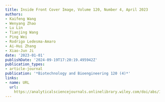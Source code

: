 ```yaml
---
title: Inside Front Cover Image, Volume 120, Number 4, April 2023
authors:
- Kaifeng Wang
- Wenyang Zhao
- Lu Lin
- Tianjing Wang
- Ping Wei
- Rodrigo Ledesma‐Amaro
- Ai‐Hui Zhang
- Xiao‐Jun Ji
date: '2023-01-01'
publishDate: '2024-09-19T17:20:19.495942Z'
publication_types:
- article-journal
publication: '*Biotechnology and Bioengineering 120 (4)*'
links:
- name: URL
  url: 
    https://analyticalsciencejournals.onlinelibrary.wiley.com/doi/abs/10.1002/bit.28368
---
```


